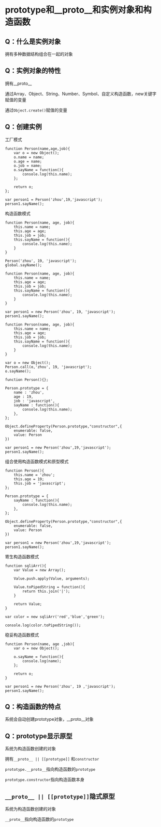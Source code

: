 # prototype和__proto__和实例对象和构造函数

## Q：什么是实例对象

拥有多种数据结构组合在一起的对象

## Q：实例对象的特性

拥有__proto__

通过Array、Object、String、Number、Symbol、自定义构造函数，new关键字赋值的变量

通过`Object.create()`赋值的变量

## Q：创建实例

工厂模式

```
function Person(name,age,job){
    var o = new Object();
    o.name = name;
    o.age = name;
    o.job = name;
    o.sayName = function(){
        console.log(this.name);
    };

    return o;
};

var person1 = Person('zhou',19,'javascript');
person1.sayName();
```

构造函数模式

```
function Person(name, age, job){
    this.name = name;
    this.age = age;
    this.job = job;
    this.sayName = function(){
        console.log(this.name);
    }
}

Person('zhou', 19, 'javascript');
global.sayName();
```
```
function Person(name, age, job){
    this.name = name;
    this.age = age;
    this.job = job;
    this.sayName = function(){
        console.log(this.name);
    }
}

var person1 = new Person('zhou', 19, 'javascript');
person1.sayName();
```

```
function Person(name, age, job){
    this.name = name;
    this.age = age;
    this.job = job;
    this.sayName = function(){
        console.log(this.name);
    }
}

var o = new Object();
Person.call(o,'zhou', 19, 'javascript'); 
o.sayName();
```

```
function Person(){};

Person.prototype = {
    name : 'zhou',
    age : 19,
    job : 'javascript',
    sayName : function(){
        console.log(this.name);
    },
};

Object.defineProperty(Person.prototype,"constructor",{
    enumerable: false,
    value: Person
})

var person1 = new Person('zhou',19,'javascript');
person1.sayName();
```

组合使用构造函数模式和原型模式

```
function Person(){
    this.name = 'zhou';
    this.age = 19;
    this.job = 'javascript';
};

Person.prototype = {
    sayName : function(){
        console.log(this.name);
    },
};

Object.defineProperty(Person.prototype,"constructor",{
    enumerable: false,
    value: Person
})

var person1 = new Person('zhou',19,'javascript');
person1.sayName();
```

寄生构造函数模式

```
function sqliArr(){
    var Value = new Array();
    
    Value.push.apply(Value, arguments);

    Value.toPipedString = function(){
        return this.join('|');
    }

    return Value;
}

var color = new sqliArr('red','blue','green');

console.log(color.toPipedString());

```

稳妥构造函数模式

```
function Person(name, age ,job){
    var o = new Object();
    
    o.sayName = function(){
        console.log(name);
    };

    return o;
}

var person1 = new Person('zhou', 19 ,'javascript');
person1.sayName();
```

## Q：构造函数的特点

系统会自动创建prototype对象，__proto__对象

## Q：prototype显示原型

系统为构造函数创建的对象

拥有`__proto__ || [[prototype]]` 和`constructor`

`prototype.__proto__`指向构造函数的`prototype`

`prototype.constructor`指向构造函数本身

## `__proto__ || [[prototype]]`隐式原型

系统为构造函数创建的对象

`__proto__`指向构造函数的`prototype`

